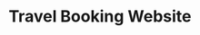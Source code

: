---
title: "Travel Booking Website"
url: "https://example.com/travel"
details: "A travel booking website that allows users to search, book, and manage their travel plans. It integrates with various APIs for flight, hotel, and tour bookings."
coverImg: "![Travel Booking Website](https://example.com/images/travel.jpg)"
tags: [Travel, Angular, Express.js, API Integration, Responsive Design]
---